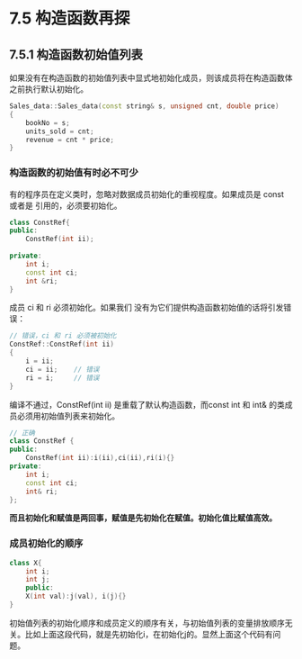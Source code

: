 # 7.5 构造函数再探

## 7.5.1 构造函数初始值列表

如果没有在构造函数的初始值列表中显式地初始化成员，则该成员将在构造函数体之前执行默认初始化。

```c++
Sales_data::Sales_data(const string& s, unsigned cnt, double price)
{
    bookNo = s;
    units_sold = cnt;
    revenue = cnt * price;
}
```

### 构造函数的初始值有时必不可少

有的程序员在定义类时，忽略对数据成员初始化的重视程度。如果成员是 const 或者是 引用的，必须要初始化。

```c++
class ConstRef{
public:
    ConstRef(int ii);
    
private:
    int i;
    const int ci;
    int &ri;
}
```

成员 ci 和 ri 必须初始化。如果我们 没有为它们提供构造函数初始值的话将引发错误：

```c++
// 错误，ci 和 ri 必须被初始化
ConstRef::ConstRef(int ii)
{
	i = ii;
    ci = ii;	// 错误
    ri = i;		// 错误
}
```

编译不通过，ConstRef(int ii) 是重载了默认构造函数，而const int 和 int& 的类成员必须用初始值列表来初始化。

```c++
// 正确
class ConstRef {
public:
    ConstRef(int ii):i(ii),ci(ii),ri(i){}
private:
    int i;
    const int ci;
    int& ri;
};
```

**而且初始化和赋值是两回事，赋值是先初始化在赋值。初始化值比赋值高效。**

### 成员初始化的顺序

```c++
class X{
    int i; 
    int j;
    public:
    X(int val):j(val), i(j){}
}
```

初始值列表的初始化顺序和成员定义的顺序有关，与初始值列表的变量排放顺序无关。比如上面这段代码，就是先初始化i，在初始化j的。显然上面这个代码有问题。